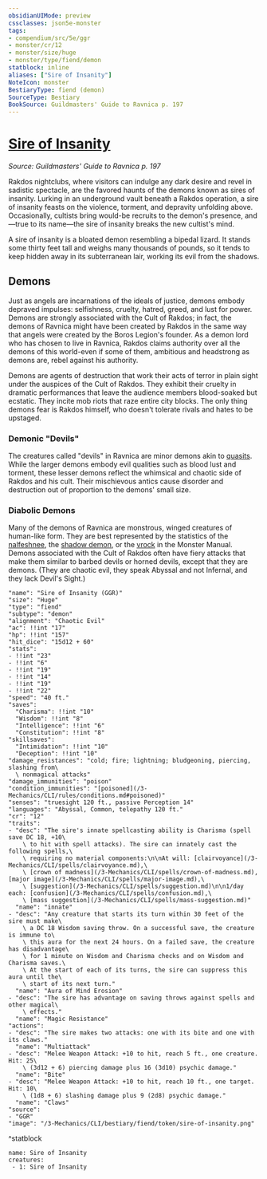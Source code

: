 ```yaml
---
obsidianUIMode: preview
cssclasses: json5e-monster
tags:
- compendium/src/5e/ggr
- monster/cr/12
- monster/size/huge
- monster/type/fiend/demon
statblock: inline
aliases: ["Sire of Insanity"]
NoteIcon: monster
BestiaryType: fiend (demon)
SourceType: Bestiary
BookSource: Guildmasters' Guide to Ravnica p. 197
---
```

# [Sire of Insanity](3-Mechanics\CLI\bestiary\fiend/sire-of-insanity-ggr.md)
*Source: Guildmasters' Guide to Ravnica p. 197*  

Rakdos nightclubs, where visitors can indulge any dark desire and revel in sadistic spectacle, are the favored haunts of the demons known as sires of insanity. Lurking in an underground vault beneath a Rakdos operation, a sire of insanity feasts on the violence, torment, and depravity unfolding above. Occasionally, cultists bring would-be recruits to the demon's presence, and—true to its name—the sire of insanity breaks the new cultist's mind.

A sire of insanity is a bloated demon resembling a bipedal lizard. It stands some thirty feet tall and weighs many thousands of pounds, so it tends to keep hidden away in its subterranean lair, working its evil from the shadows.

## Demons

Just as angels are incarnations of the ideals of justice, demons embody depraved impulses: selfishness, cruelty, hatred, greed, and lust for power. Demons are strongly associated with the Cult of Rakdos; in fact, the demons of Ravnica might have been created by Rakdos in the same way that angels were created by the Boros Legion's founder. As a demon lord who has chosen to live in Ravnica, Rakdos claims authority over all the demons of this world-even if some of them, ambitious and headstrong as demons are, rebel against his authority.

Demons are agents of destruction that work their acts of terror in plain sight under the auspices of the Cult of Rakdos. They exhibit their cruelty in dramatic performances that leave the audience members blood-soaked but ecstatic. They incite mob riots that raze entire city blocks. The only thing demons fear is Rakdos himself, who doesn't tolerate rivals and hates to be upstaged.

### Demonic "Devils"

The creatures called "devils" in Ravnica are minor demons akin to [quasits](quasit.md). While the larger demons embody evil qualities such as blood lust and torment, these lesser demons reflect the whimsical and chaotic side of Rakdos and his cult. Their mischievous antics cause disorder and destruction out of proportion to the demons' small size.

### Diabolic Demons

Many of the demons of Ravnica are monstrous, winged creatures of human-like form. They are best represented by the statistics of the [nalfeshnee](nalfeshnee.md), the [shadow demon](shadow-demon.md), or the [vrock](vrock.md) in the Monster Manual. Demons associated with the Cult of Rakdos often have fiery attacks that make them similar to barbed devils or horned devils, except that they are demons. (They are chaotic evil, they speak Abyssal and not Infernal, and they lack Devil's Sight.)

```statblock
"name": "Sire of Insanity (GGR)"
"size": "Huge"
"type": "fiend"
"subtype": "demon"
"alignment": "Chaotic Evil"
"ac": !!int "17"
"hp": !!int "157"
"hit_dice": "15d12 + 60"
"stats":
- !!int "23"
- !!int "6"
- !!int "19"
- !!int "14"
- !!int "19"
- !!int "22"
"speed": "40 ft."
"saves":
  "Charisma": !!int "10"
  "Wisdom": !!int "8"
  "Intelligence": !!int "6"
  "Constitution": !!int "8"
"skillsaves":
  "Intimidation": !!int "10"
  "Deception": !!int "10"
"damage_resistances": "cold; fire; lightning; bludgeoning, piercing, slashing from\
  \ nonmagical attacks"
"damage_immunities": "poison"
"condition_immunities": "[poisoned](/3-Mechanics/CLI/rules/conditions.md#poisoned)"
"senses": "truesight 120 ft., passive Perception 14"
"languages": "Abyssal, Common, telepathy 120 ft."
"cr": "12"
"traits":
- "desc": "The sire's innate spellcasting ability is Charisma (spell save DC 18, +10\
    \ to hit with spell attacks). The sire can innately cast the following spells,\
    \ requiring no material components:\n\nAt will: [clairvoyance](/3-Mechanics/CLI/spells/clairvoyance.md),\
    \ [crown of madness](/3-Mechanics/CLI/spells/crown-of-madness.md), [major image](/3-Mechanics/CLI/spells/major-image.md),\
    \ [suggestion](/3-Mechanics/CLI/spells/suggestion.md)\n\n1/day each: [confusion](/3-Mechanics/CLI/spells/confusion.md),\
    \ [mass suggestion](/3-Mechanics/CLI/spells/mass-suggestion.md)"
  "name": "innate"
- "desc": "Any creature that starts its turn within 30 feet of the sire must make\
    \ a DC 18 Wisdom saving throw. On a successful save, the creature is immune to\
    \ this aura for the next 24 hours. On a failed save, the creature has disadvantage\
    \ for 1 minute on Wisdom and Charisma checks and on Wisdom and Charisma saves.\
    \ At the start of each of its turns, the sire can suppress this aura until the\
    \ start of its next turn."
  "name": "Aura of Mind Erosion"
- "desc": "The sire has advantage on saving throws against spells and other magical\
    \ effects."
  "name": "Magic Resistance"
"actions":
- "desc": "The sire makes two attacks: one with its bite and one with its claws."
  "name": "Multiattack"
- "desc": "Melee Weapon Attack: +10 to hit, reach 5 ft., one creature. Hit: 25\
    \ (3d12 + 6) piercing damage plus 16 (3d10) psychic damage."
  "name": "Bite"
- "desc": "Melee Weapon Attack: +10 to hit, reach 10 ft., one target. Hit: 10\
    \ (1d8 + 6) slashing damage plus 9 (2d8) psychic damage."
  "name": "Claws"
"source":
- "GGR"
"image": "/3-Mechanics/CLI/bestiary/fiend/token/sire-of-insanity.png"
```
^statblock

```encounter-table
name: Sire of Insanity
creatures:
 - 1: Sire of Insanity
```